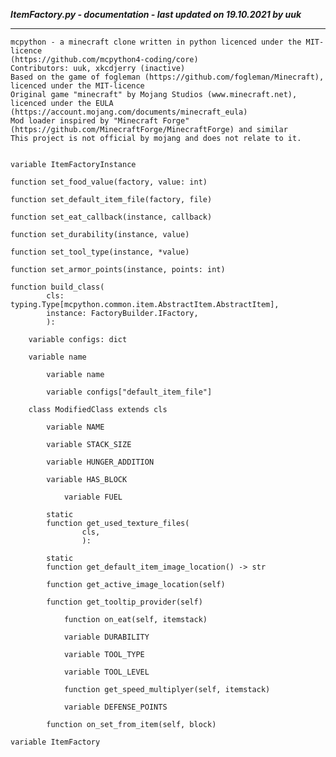 ***ItemFactory.py - documentation - last updated on 19.10.2021 by uuk***
___

    mcpython - a minecraft clone written in python licenced under the MIT-licence 
    (https://github.com/mcpython4-coding/core)
    Contributors: uuk, xkcdjerry (inactive)
    Based on the game of fogleman (https://github.com/fogleman/Minecraft), licenced under the MIT-licence
    Original game "minecraft" by Mojang Studios (www.minecraft.net), licenced under the EULA
    (https://account.mojang.com/documents/minecraft_eula)
    Mod loader inspired by "Minecraft Forge" (https://github.com/MinecraftForge/MinecraftForge) and similar
    This project is not official by mojang and does not relate to it.


    variable ItemFactoryInstance

    function set_food_value(factory, value: int)

    function set_default_item_file(factory, file)

    function set_eat_callback(instance, callback)

    function set_durability(instance, value)

    function set_tool_type(instance, *value)

    function set_armor_points(instance, points: int)

    function build_class(
            cls: typing.Type[mcpython.common.item.AbstractItem.AbstractItem],
            instance: FactoryBuilder.IFactory,
            ):

        variable configs: dict

        variable name

            variable name

            variable configs["default_item_file"]

        class ModifiedClass extends cls

            variable NAME

            variable STACK_SIZE

            variable HUNGER_ADDITION

            variable HAS_BLOCK

                variable FUEL

            static
            function get_used_texture_files(
                    cls,
                    ):

            static
            function get_default_item_image_location() -> str

            function get_active_image_location(self)

            function get_tooltip_provider(self)

                function on_eat(self, itemstack)

                variable DURABILITY

                variable TOOL_TYPE

                variable TOOL_LEVEL

                function get_speed_multiplyer(self, itemstack)

                variable DEFENSE_POINTS

            function on_set_from_item(self, block)

    variable ItemFactory